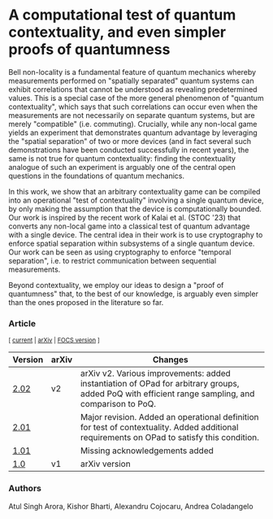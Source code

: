 # A computational test of quantum contextuality, and even simpler proofs of quantumness

Bell non-locality is a fundamental feature of quantum mechanics whereby
measurements performed on "spatially separated" quantum systems can exhibit
correlations that cannot be understood as revealing predetermined values. This
is a special case of the more general phenomenon of "quantum contextuality",
which says that such correlations can occur even when the measurements are not
necessarily on separate quantum systems, but are merely "compatible" (i.e.
commuting). Crucially, while any non-local game yields an experiment that
demonstrates quantum advantage by leveraging the "spatial separation" of two or
more devices (and in fact several such demonstrations have been conducted
successfully in recent years), the same is not true for quantum contextuality:
finding the contextuality analogue of such an experiment is arguably one of the
central open questions in the foundations of quantum mechanics.

  In this work, we show that an arbitrary contextuality game can be compiled
into an operational "test of contextuality" involving a single quantum device,
by only making the assumption that the device is computationally bounded. Our
work is inspired by the recent work of Kalai et al. (STOC '23) that converts
any non-local game into a classical test of quantum advantage with a single
device. The central idea in their work is to use cryptography to enforce
spatial separation within subsystems of a single quantum device. Our work can
be seen as using cryptography to enforce "temporal separation", i.e. to
restrict communication between sequential measurements.

  Beyond contextuality, we employ our ideas to design a "proof of quantumness"
that, to the best of our knowledge, is arguably even simpler than the ones
proposed in the literature so far.


### Article

<sub> [ [current](PoC_2v02.pdf) | [arXiv](http://arxiv.org/abs/2405.06787) | [FOCS version](167400b106.pdf) ] </sub>


| Version | arXiv | Changes | 
| -- | -- | -- |
| [2.02](PoC_2v02.pdf) | v2 | arXiv v2. Various improvements: added instantiation of OPad for arbitrary groups, added PoQ with efficient range sampling, and comparison to PoQ. | 
| [2.01](PoC_2v01.pdf) | | Major revision. Added an operational definition for test of contextuality. Added additional requirements on OPad to satisfy this condition. |
| [1.01](PoC_1v01.pdf)  |  | Missing acknowledgements added |
| [1.0](PoC.pdf) | v1 | arXiv version |


### Authors

Atul Singh Arora, Kishor Bharti, Alexandru Cojocaru, Andrea Coladangelo
